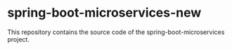 # spring-boot-microservices-new
This repository contains the source code of the spring-boot-microservices project.
